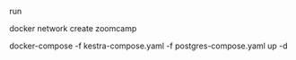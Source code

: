  run

docker network create zoomcamp

docker-compose -f kestra-compose.yaml -f postgres-compose.yaml up -d